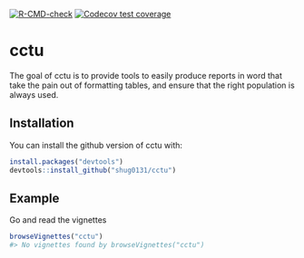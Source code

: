 
[![R-CMD-check](https://github.com/cam-ctu/cctu/workflows/R-CMD-check/badge.svg)](https://github.com/cam-ctu/cctu/actions)
[![Codecov test
coverage](https://codecov.io/gh/cam-ctu/cctu/branch/master/graph/badge.svg)](https://codecov.io/gh/cam-ctu/cctu?branch=master)
<!-- badges: end -->

<!-- README.md is generated from README.Rmd. Please edit that file -->

# cctu

The goal of cctu is to provide tools to easily produce reports in word
that take the pain out of formatting tables, and ensure that the right
population is always used.

## Installation

You can install the github version of cctu with:

``` r
install.packages("devtools")
devtools::install_github("shug0131/cctu")
```

## Example

Go and read the vignettes

``` r
browseVignettes("cctu")
#> No vignettes found by browseVignettes("cctu")
```
